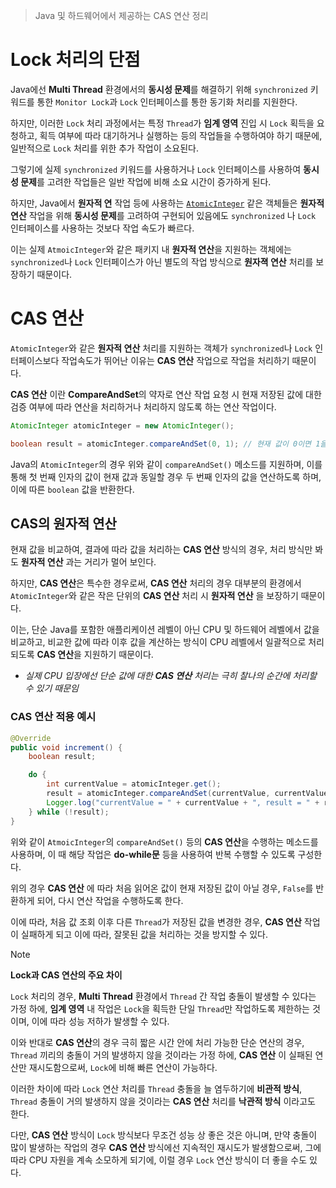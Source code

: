 > Java 및 하드웨어에서 제공하는 CAS 연산 정리

# Lock 처리의 단점
Java에선 **Multi Thread** 환경에서의 **동시성 문제**를 해결하기 위해 `synchronized` 키워드를 통한 `Monitor Lock`과 `Lock` 인터페이스를 통한 동기화 처리를 지원한다.

하지만, 이러한 `Lock` 처리 과정에서는 특정 `Thread`가 **임계 영역** 진입 시 `Lock` 획득을 요청하고, 획득 여부에 따라 대기하거나 실행하는 등의 작업들을 수행하여야 하기 때문에, 일반적으로 `Lock` 처리를 위한 추가 작업이 소요된다.

그렇기에 실제 `synchronized` 키워드를 사용하거나 `Lock` 인터페이스를 사용하여 **동시성 문제**를 고려한 작업들은 일반 작업에 비해 소요 시간이 증가하게 된다.

하지만, Java에서 **원자적 연** 작업 등에 사용하는 [`AtomicInteger`](17.%20Atomic%20Calculation.md) 같은 객체들은 **원자적 연산** 작업을 위해 **동시성 문제**를 고려하여 구현되어 있음에도 `synchronized` 나 `Lock` 인터페이스를 사용하는 것보다 작업 속도가 빠르다.

이는 실제 `AtmoicInteger`와 같은 패키지 내 **원자적 연산**을 지원하는 객체에는 `synchronized`나 `Lock` 인터페이스가 아닌 별도의 작업 방식으로 **원자젹 연산** 처리를 보장하기 때문이다.

# CAS 연산
`AtomicInteger`와 같은 **원자적 연산** 처리를 지원하는 객체가 `synchronized`나 `Lock` 인터페이스보다 작업속도가 뛰어난 이유는 **CAS 연산** 작업으로 작업을 처리하기 때문이다.

**CAS 연산** 이란 **CompareAndSet**의 약자로 연산 작업 요청 시 현재 저장된 값에 대한 검증 여부에 따라 연산을 처리하거나 처리하지 않도록 하는 연산 작업이다.

```java
AtomicInteger atomicInteger = new AtomicInteger();

boolean result = atomicInteger.compareAndSet(0, 1); // 현재 값이 0이면 1을 더한다.
```

Java의 `AtomicInteger`의 경우 위와 같이 `compareAndSet()` 메소드를 지원하며, 이를 통해 첫 번째 인자의 값이 현재 값과 동일할 경우 두 번째 인자의 값을 연산하도록 하며, 이에 따른 `boolean` 값을 반환한다.

## CAS의 원자적 연산
현재 값을 비교하여, 결과에 따라 값을 처리하는 **CAS 연산** 방식의 경우, 처리 방식만 봐도 **원자적 연산** 과는 거리가 멀어 보인다.

하지만, **CAS 연산**은 특수한 경우로써, **CAS 연산** 처리의 경우 대부분의 환경에서 `AtomicInteger`와 같은 작은 단위의 **CAS 연산** 처리 시 **원자적 연산** 을 보장하기 때문이다.

이는, 단순 Java를 포함한 애플리케이션 레벨이 아닌 CPU 및 하드웨어 레벨에서 값을 비교하고, 비교한 값에 따라 이후 값을 계산하는 방식이 CPU 레벨에서 일괄적으로 처리되도록 **CAS 연산**을 지원하기 때문이다.
- *실제 CPU 입장에선 단순 값에 대한 **CAS 연산** 처리는 극히 찰나의 순간에 처리할 수 있기 때문임*

### CAS 연산 적용 예시
```java
@Override
public void increment() {
    boolean result;

    do {
        int currentValue = atomicInteger.get();
        result = atomicInteger.compareAndSet(currentValue, currentValue + 1);
        Logger.log("currentValue = " + currentValue + ", result = " + result);
    } while (!result);
}
```

위와 같이 `AtmoicInteger`의 `compareAndSet()` 등의 **CAS 연산**을 수행하는 메소드를 사용하며, 이 때 해당 작업은 **do-while문** 등을 사용하여 반복 수행할 수 있도록 구성한다.

위의 경우 **CAS 연산** 에 따라 처음 읽어온 값이 현재 저장된 값이 아닐 경우, `False`를 반환하게 되어, 다시 연산 작업을 수행하도록 한다.

이에 따라, 처음 값 조회 이후 다른 `Thread`가 저장된 값을 변경한 경우, **CAS 연산** 작업이 실패하게 되고 이에 따라, 잘못된 값을 처리하는 것을 방지할 수 있다.

> [!NOTE]
> **Lock과 CAS 연산의 주요 차이**
> 
> `Lock` 처리의 경우, **Multi Thread** 환경에서 `Thread` 간 작업 충돌이 발생할 수 있다는 가정 하에, **임계 영역** 내 작업은 `Lock`을 획득한 단일 `Thread`만 작업하도록 제한하는 것이며, 이에 따라 성능 저하가 발생할 수 있다.
> 
> 이와 반대로 **CAS 연산**의 경우 극히 짧은 시간 안에 처리 가능한 단순 연산의 경우, `Thread` 끼리의 충돌이 거의 발생하지 않을 것이라는 가정 하에, **CAS 연산** 이 실패된 연산만 재시도함으로써, `Lock`에 비해 빠른 연산이 가능하다.
> 
> 이러한 차이에 따라 `Lock` 연산 처리를 `Thread` 충돌을 늘 염두하기에 **비관적 방식**, `Thread` 충돌이 거의 발생하지 않을 것이라는 **CAS 연산** 처리를 **낙관적 방식** 이라고도 한다.
> 
> 다만, **CAS 연산** 방식이 `Lock` 방식보다 무조건 성능 상 좋은 것은 아니며, 만약 충돌이 많이 발생하는 작업의 경우 **CAS 연산** 방식에선 지속적인 재시도가 발생함으로써, 그에 따라 CPU 자원을 계속 소모하게 되기에, 이럴 경우 `Lock` 연산 방식이 더 좋을 수도 있다.

